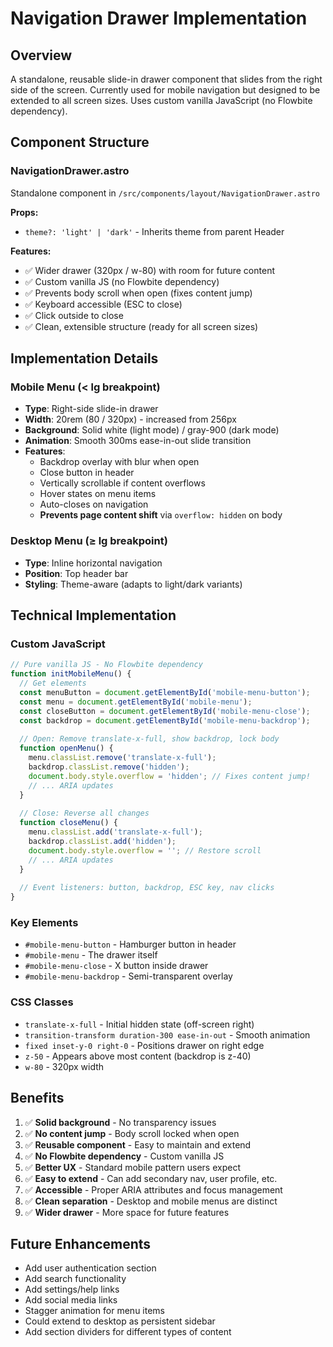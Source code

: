 # Navigation Drawer Implementation

## Overview
A standalone, reusable slide-in drawer component that slides from the right side of the screen. Currently used for mobile navigation but designed to be extended to all screen sizes. Uses custom vanilla JavaScript (no Flowbite dependency).

## Component Structure

### NavigationDrawer.astro
Standalone component in `/src/components/layout/NavigationDrawer.astro`

**Props:**
- `theme?: 'light' | 'dark'` - Inherits theme from parent Header

**Features:**
- ✅ Wider drawer (320px / w-80) with room for future content
- ✅ Custom vanilla JS (no Flowbite dependency)
- ✅ Prevents body scroll when open (fixes content jump)
- ✅ Keyboard accessible (ESC to close)
- ✅ Click outside to close
- ✅ Clean, extensible structure (ready for all screen sizes)

## Implementation Details

### Mobile Menu (< lg breakpoint)
- **Type**: Right-side slide-in drawer
- **Width**: 20rem (80 / 320px) - increased from 256px
- **Background**: Solid white (light mode) / gray-900 (dark mode)
- **Animation**: Smooth 300ms ease-in-out slide transition
- **Features**:
  - Backdrop overlay with blur when open
  - Close button in header
  - Vertically scrollable if content overflows
  - Hover states on menu items
  - Auto-closes on navigation
  - **Prevents page content shift** via `overflow: hidden` on body

### Desktop Menu (≥ lg breakpoint)
- **Type**: Inline horizontal navigation
- **Position**: Top header bar
- **Styling**: Theme-aware (adapts to light/dark variants)

## Technical Implementation

### Custom JavaScript
```javascript
// Pure vanilla JS - No Flowbite dependency
function initMobileMenu() {
  // Get elements
  const menuButton = document.getElementById('mobile-menu-button');
  const menu = document.getElementById('mobile-menu');
  const closeButton = document.getElementById('mobile-menu-close');
  const backdrop = document.getElementById('mobile-menu-backdrop');
  
  // Open: Remove translate-x-full, show backdrop, lock body
  function openMenu() {
    menu.classList.remove('translate-x-full');
    backdrop.classList.remove('hidden');
    document.body.style.overflow = 'hidden'; // Fixes content jump!
    // ... ARIA updates
  }
  
  // Close: Reverse all changes
  function closeMenu() {
    menu.classList.add('translate-x-full');
    backdrop.classList.add('hidden');
    document.body.style.overflow = ''; // Restore scroll
    // ... ARIA updates
  }
  
  // Event listeners: button, backdrop, ESC key, nav clicks
}
```

### Key Elements
- `#mobile-menu-button` - Hamburger button in header
- `#mobile-menu` - The drawer itself
- `#mobile-menu-close` - X button inside drawer
- `#mobile-menu-backdrop` - Semi-transparent overlay

### CSS Classes
- `translate-x-full` - Initial hidden state (off-screen right)
- `transition-transform duration-300 ease-in-out` - Smooth animation
- `fixed inset-y-0 right-0` - Positions drawer on right edge
- `z-50` - Appears above most content (backdrop is z-40)
- `w-80` - 320px width

## Benefits
1. ✅ **Solid background** - No transparency issues
2. ✅ **No content jump** - Body scroll locked when open
3. ✅ **Reusable component** - Easy to maintain and extend
4. ✅ **No Flowbite dependency** - Custom vanilla JS
5. ✅ **Better UX** - Standard mobile pattern users expect
6. ✅ **Easy to extend** - Can add secondary nav, user profile, etc.
7. ✅ **Accessible** - Proper ARIA attributes and focus management
8. ✅ **Clean separation** - Desktop and mobile menus are distinct
9. ✅ **Wider drawer** - More space for future features

## Future Enhancements
- Add user authentication section
- Add search functionality
- Add settings/help links
- Add social media links
- Stagger animation for menu items
- Could extend to desktop as persistent sidebar
- Add section dividers for different types of content
